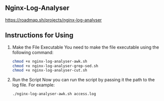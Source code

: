 ## Nginx-Log-Analyser
https://roadmap.sh/projects/nginx-log-analyser
## Instructions for Using
1. Make the File Executable
You need to make the file executable using the following command:

    ```bash
    chmod +x nginx-log-analyser-awk.sh
    chmod +x nginx-log-analyser-grep-sed.sh
    chmod +x nginx-log-analyser-cut.sh
5. Run the Script
Now you can run the script by passing it the path to the log file. For example:

    ```bash
    ./nginx-log-analyser-awk.sh access.log
